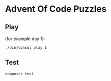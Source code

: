 # Advent Of Code Puzzles


## Play

(for example day 1):

```
./bin/consol play 1
```

## Test

```
composer test
```
